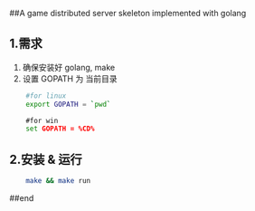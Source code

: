 ##A game distributed server skeleton implemented with golang

## 1.需求
1. 确保安装好 golang, make
2. 设置 GOPATH 为 当前目录
```bash 
    #for linux
    export GOPATH = `pwd`
```
```cmd 
    #for win
    set GOPATH = %CD%
```
## 2.安装 & 运行

```bash
    make && make run
```

##end
